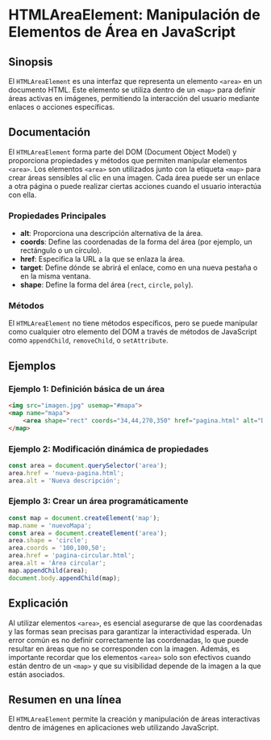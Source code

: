 <!--
Meta Description: # HTMLAreaElement: Manipulación de Elementos de Área en JavaScript ## Sinopsis El `HTMLAreaElement` es una interfaz que representa un elemento `<area>...
Meta Keywords: area, área, map, que, htmlareaelement
-->

# HTMLAreaElement: Manipulación de Elementos de Área en JavaScript

## Sinopsis
El `HTMLAreaElement` es una interfaz que representa un elemento `<area>` en un documento HTML. Este elemento se utiliza dentro de un `<map>` para definir áreas activas en imágenes, permitiendo la interacción del usuario mediante enlaces o acciones específicas.

## Documentación
El `HTMLAreaElement` forma parte del DOM (Document Object Model) y proporciona propiedades y métodos que permiten manipular elementos `<area>`. Los elementos `<area>` son utilizados junto con la etiqueta `<map>` para crear áreas sensibles al clic en una imagen. Cada área puede ser un enlace a otra página o puede realizar ciertas acciones cuando el usuario interactúa con ella.

### Propiedades Principales
- **alt**: Proporciona una descripción alternativa de la área.
- **coords**: Define las coordenadas de la forma del área (por ejemplo, un rectángulo o un círculo).
- **href**: Especifica la URL a la que se enlaza la área.
- **target**: Define dónde se abrirá el enlace, como en una nueva pestaña o en la misma ventana.
- **shape**: Define la forma del área (`rect`, `circle`, `poly`).

### Métodos
El `HTMLAreaElement` no tiene métodos específicos, pero se puede manipular como cualquier otro elemento del DOM a través de métodos de JavaScript como `appendChild`, `removeChild`, o `setAttribute`.

## Ejemplos
### Ejemplo 1: Definición básica de un área
```html
<img src="imagen.jpg" usemap="#mapa">
<map name="mapa">
    <area shape="rect" coords="34,44,270,350" href="pagina.html" alt="Descripción de la área">
</map>
```

### Ejemplo 2: Modificación dinámica de propiedades
```javascript
const area = document.querySelector('area');
area.href = 'nueva-pagina.html';
area.alt = 'Nueva descripción';
```

### Ejemplo 3: Crear un área programáticamente
```javascript
const map = document.createElement('map');
map.name = 'nuevoMapa';
const area = document.createElement('area');
area.shape = 'circle';
area.coords = '100,100,50';
area.href = 'pagina-circular.html';
area.alt = 'Área circular';
map.appendChild(area);
document.body.appendChild(map);
```

## Explicación
Al utilizar elementos `<area>`, es esencial asegurarse de que las coordenadas y las formas sean precisas para garantizar la interactividad esperada. Un error común es no definir correctamente las coordenadas, lo que puede resultar en áreas que no se corresponden con la imagen. Además, es importante recordar que los elementos `<area>` solo son efectivos cuando están dentro de un `<map>` y que su visibilidad depende de la imagen a la que están asociados.

## Resumen en una línea
El `HTMLAreaElement` permite la creación y manipulación de áreas interactivas dentro de imágenes en aplicaciones web utilizando JavaScript.